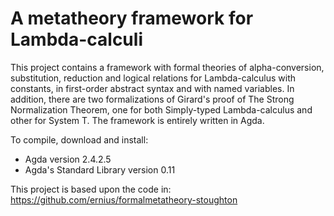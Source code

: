 # A metatheory framework for Lambda-calculi

This project contains a framework with formal theories of alpha-conversion, substitution, reduction and logical relations for Lambda-calculus with constants, in first-order abstract syntax and with named variables.
In addition, there are two formalizations of Girard's proof of The Strong Normalization Theorem, one for both Simply-typed Lambda-calculus and other for System T.
The framework is entirely written in Agda.

To compile, download and install:
- Agda version 2.4.2.5 
- Agda's Standard Library version 0.11

This project is based upon the code in: https://github.com/ernius/formalmetatheory-stoughton
